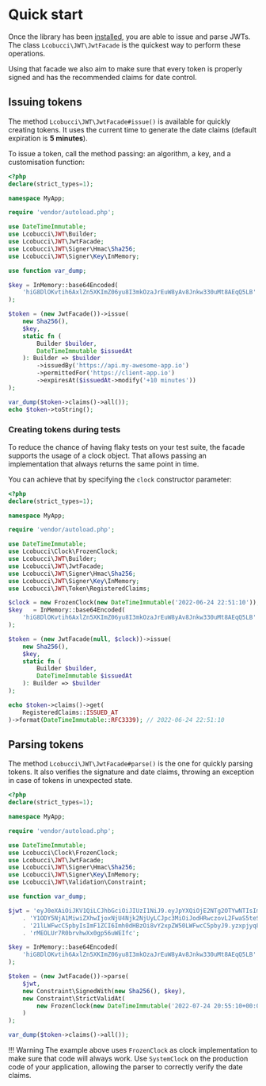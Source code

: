 # Quick start

Once the library has been [installed](installation.md), you are able to issue and parse JWTs.
The class `Lcobucci\JWT\JwtFacade` is the quickest way to perform these operations.

Using that facade we also aim to make sure that every token is properly signed and has the recommended claims for date control.

## Issuing tokens

The method `Lcobucci\JWT\JwtFacade#issue()` is available for quickly creating tokens.
It uses the current time to generate the date claims (default expiration is **5 minutes**).

To issue a token, call the method passing: an algorithm, a key, and a customisation function:

```php
<?php
declare(strict_types=1);

namespace MyApp;

require 'vendor/autoload.php';

use DateTimeImmutable;
use Lcobucci\JWT\Builder;
use Lcobucci\JWT\JwtFacade;
use Lcobucci\JWT\Signer\Hmac\Sha256;
use Lcobucci\JWT\Signer\Key\InMemory;

use function var_dump;

$key = InMemory::base64Encoded(
    'hiG8DlOKvtih6AxlZn5XKImZ06yu8I3mkOzaJrEuW8yAv8Jnkw330uMt8AEqQ5LB'
);

$token = (new JwtFacade())->issue(
    new Sha256(),
    $key,
    static fn (
        Builder $builder,
        DateTimeImmutable $issuedAt
    ): Builder => $builder
        ->issuedBy('https://api.my-awesome-app.io')
        ->permittedFor('https://client-app.io')
        ->expiresAt($issuedAt->modify('+10 minutes'))
);

var_dump($token->claims()->all());
echo $token->toString();
```

### Creating tokens during tests

To reduce the chance of having flaky tests on your test suite, the facade supports the usage of a clock object.
That allows passing an implementation that always returns the same point in time.

You can achieve that by specifying the `clock` constructor parameter:

```php
<?php
declare(strict_types=1);

namespace MyApp;

require 'vendor/autoload.php';

use DateTimeImmutable;
use Lcobucci\Clock\FrozenClock;
use Lcobucci\JWT\Builder;
use Lcobucci\JWT\JwtFacade;
use Lcobucci\JWT\Signer\Hmac\Sha256;
use Lcobucci\JWT\Signer\Key\InMemory;
use Lcobucci\JWT\Token\RegisteredClaims;

$clock = new FrozenClock(new DateTimeImmutable('2022-06-24 22:51:10'));
$key   = InMemory::base64Encoded(
    'hiG8DlOKvtih6AxlZn5XKImZ06yu8I3mkOzaJrEuW8yAv8Jnkw330uMt8AEqQ5LB'
);

$token = (new JwtFacade(null, $clock))->issue(
    new Sha256(),
    $key,
    static fn (
        Builder $builder,
        DateTimeImmutable $issuedAt
    ): Builder => $builder
);

echo $token->claims()->get(
    RegisteredClaims::ISSUED_AT
)->format(DateTimeImmutable::RFC3339); // 2022-06-24 22:51:10
```

## Parsing tokens

The method `Lcobucci\JWT\JwtFacade#parse()` is the one for quickly parsing tokens.
It also verifies the signature and date claims, throwing an exception in case of tokens in unexpected state.

```php
<?php
declare(strict_types=1);

namespace MyApp;

require 'vendor/autoload.php';

use DateTimeImmutable;
use Lcobucci\Clock\FrozenClock;
use Lcobucci\JWT\JwtFacade;
use Lcobucci\JWT\Signer\Hmac\Sha256;
use Lcobucci\JWT\Signer\Key\InMemory;
use Lcobucci\JWT\Validation\Constraint;

use function var_dump;

$jwt = 'eyJ0eXAiOiJKV1QiLCJhbGciOiJIUzI1NiJ9.eyJpYXQiOjE2NTg2OTYwNTIsIm5iZiI6MT'
    . 'Y1ODY5NjA1MiwiZXhwIjoxNjU4Njk2NjUyLCJpc3MiOiJodHRwczovL2FwaS5teS1hd2Vzb'
    . '21lLWFwcC5pbyIsImF1ZCI6Imh0dHBzOi8vY2xpZW50LWFwcC5pbyJ9.yzxpjyq8lXqMgaN'
    . 'rMEOLUr7R0brvhwXx0gp56uWEIfc';

$key = InMemory::base64Encoded(
    'hiG8DlOKvtih6AxlZn5XKImZ06yu8I3mkOzaJrEuW8yAv8Jnkw330uMt8AEqQ5LB'
);

$token = (new JwtFacade())->parse(
    $jwt,
    new Constraint\SignedWith(new Sha256(), $key),
    new Constraint\StrictValidAt(
        new FrozenClock(new DateTimeImmutable('2022-07-24 20:55:10+00:00'))
    )
);

var_dump($token->claims()->all());
```

!!! Warning
    The example above uses `FrozenClock` as clock implementation to make sure that code will always work.
    Use `SystemClock` on the production code of your application, allowing the parser to correctly verify the date claims.
